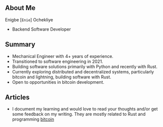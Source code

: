 ## About Me

Enigbe [`Enie`] Ochekliye

- Backend Software Developer

## Summary

- Mechanical Engineer with 4+ years of experience.
- Transitioned to software engineering in 2021.
- Building software solutions primarily with Python and recently with Rust.
- Currently exploring distributed and decentralized systems, particularly bitcoin and lightning, building software with Rust.
- Open to opportunities in bitcoin development.

## Articles

- I document my learning and would love to read your thoughts and/or get some feedback on my writing. They are mostly related to Rust and programming [bitcoin](https://enigbe.medium.com)
